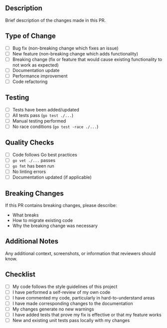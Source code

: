 ## Description

Brief description of the changes made in this PR.

## Type of Change

- [ ] Bug fix (non-breaking change which fixes an issue)
- [ ] New feature (non-breaking change which adds functionality)
- [ ] Breaking change (fix or feature that would cause existing functionality to not work as expected)
- [ ] Documentation update
- [ ] Performance improvement
- [ ] Code refactoring

## Testing

- [ ] Tests have been added/updated
- [ ] All tests pass (`go test ./...`)
- [ ] Manual testing performed
- [ ] No race conditions (`go test -race ./...`)

## Quality Checks

- [ ] Code follows Go best practices
- [ ] `go vet ./...` passes
- [ ] `go fmt` has been run
- [ ] No linting errors
- [ ] Documentation updated (if applicable)

## Breaking Changes

If this PR contains breaking changes, please describe:

- What breaks
- How to migrate existing code
- Why the breaking change was necessary

## Additional Notes

Any additional context, screenshots, or information that reviewers should know.

## Checklist

- [ ] My code follows the style guidelines of this project
- [ ] I have performed a self-review of my own code
- [ ] I have commented my code, particularly in hard-to-understand areas
- [ ] I have made corresponding changes to the documentation
- [ ] My changes generate no new warnings
- [ ] I have added tests that prove my fix is effective or that my feature works
- [ ] New and existing unit tests pass locally with my changes